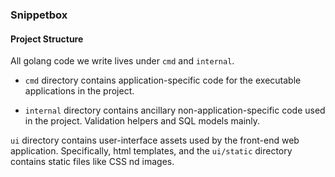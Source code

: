 ### Snippetbox

#### Project Structure

All golang code we write lives under `cmd` and `internal`.

- `cmd` directory contains application-specific code for the executable applications in the project.

- `internal` directory contains ancillary non-application-specific code used in the project. Validation helpers and SQL models mainly.

`ui` directory contains user-interface assets used by the front-end web application. Specifically, html templates, and the `ui/static` directory contains static files like CSS nd images.
